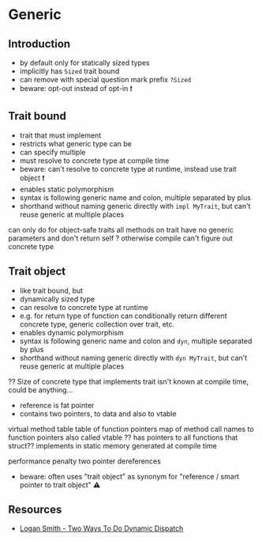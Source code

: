 # Generic



## Introduction

- by default only for statically sized types
- implicitly has `Sized` trait bound
- can remove with special question mark prefix `?Sized`
- beware: opt-out instead of opt-in ❗️



## Trait bound

- trait that must implement
- restricts what generic type can be
- can specify multiple
- must resolve to concrete type at compile time
- beware: can't resolve to concrete type at runtime, instead use trait object ❗️
- enables static polymorphism
- syntax is following generic name and colon, multiple separated by plus
- shorthand without naming generic directly with `impl MyTrait`, but can't reuse generic at multiple places

can only do for object-safe traits
all methods on trait have no generic parameters and don't return self
? otherwise compile can't figure out concrete type



## Trait object

- like trait bound, but
- dynamically sized type
- can resolve to concrete type at runtime
- e.g. for return type of function can conditionally return different concrete type, generic collection over trait, etc.
- enables dynamic polymorphism
- syntax is following generic name and colon and `dyn`, multiple separated by plus
- shorthand without naming generic directly with `dyn MyTrait`, but can't reuse generic at multiple places

?? Size of concrete type that implements trait isn't known at compile time, could be anything...

- reference is fat pointer
- contains two pointers, to data and also to vtable

virtual method table
table of function pointers
map of method call names to function pointers
also called vtable
?? has pointers to all functions that struct?? implements
in static memory
generated at compile time

performance penalty
two pointer dereferences

- beware: often uses "trait object" as synonym for "reference / smart pointer to trait object" ⚠️



## Resources

- [Logan Smith - Two Ways To Do Dynamic Dispatch](https://youtube.com/watch?v=wU8hQvU8aKM)
